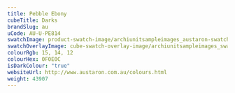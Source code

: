 ```yaml
---
title: Pebble Ebony
cubeTitle: Darks
brandSlug: au
uCode: AU-U-PE814
swatchImage: product-swatch-image/archiunitsampleimages_austaron-swatch_Pebble_Ebony.jpg
swatchOverlayImage: cube-swatch-overlay-image/archiunitsampleimages_swatch-overlay_austaron.png
colourRgb: 15, 14, 12
colourHex: 0F0E0C
isDarkColour: "true"
websiteUrl: http://www.austaron.com.au/colours.html
weight: 43907
---
```

